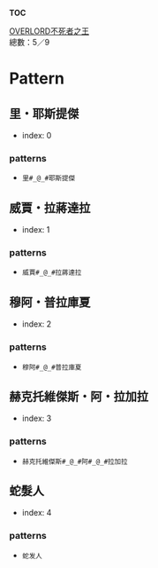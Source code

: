 __TOC__

[OVERLORD不死者之王](https://github.com/bluelovers/node-novel/blob/master/lib/locales/OVERLORD%E4%B8%8D%E6%AD%BB%E8%80%85%E4%B9%8B%E7%8E%8B.ts)  
總數：5／9

# Pattern

## 里・耶斯提傑

- index: 0

### patterns

- `里#_@_#耶斯提傑`

## 威賈・拉蔣達拉

- index: 1

### patterns

- `威賈#_@_#拉蔣達拉`

## 穆阿・普拉庫夏

- index: 2

### patterns

- `穆阿#_@_#普拉庫夏`

## 赫克托維傑斯・阿・拉加拉

- index: 3

### patterns

- `赫克托維傑斯#_@_#阿#_@_#拉加拉`

## 蛇髮人

- index: 4

### patterns

- `蛇发人`


